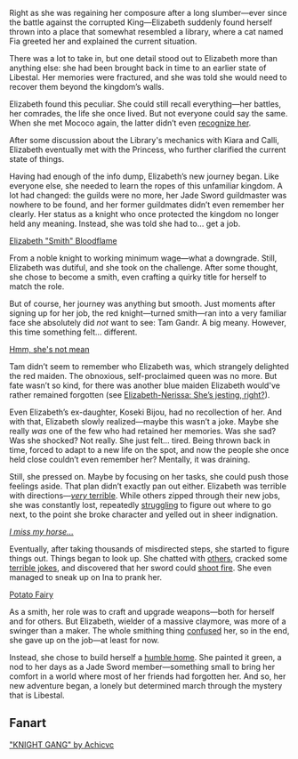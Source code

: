 Right as she was regaining her composure after a long slumber—ever since the battle against the corrupted King—Elizabeth suddenly found herself thrown into a place that somewhat resembled a library, where a cat named Fia greeted her and explained the current situation.

There was a lot to take in, but one detail stood out to Elizabeth more than anything else: she had been brought back in time to an earlier state of Libestal. Her memories were fractured, and she was told she would need to recover them beyond the kingdom’s walls.

Elizabeth found this peculiar. She could still recall everything—her battles, her comrades, the life she once lived. But not everyone could say the same. When she met Mococo again, the latter didn’t even [recognize her](https://www.youtube.com/live/2toZfafpyW8?si=7Td3cbu0PPDJkx27&t=606).

After some discussion about the Library's mechanics with Kiara and Calli, Elizabeth eventually met with the Princess, who further clarified the current state of things.

Having had enough of the info dump, Elizabeth’s new journey began. Like everyone else, she needed to learn the ropes of this unfamiliar kingdom. A lot had changed: the guilds were no more, her Jade Sword guildmaster was nowhere to be found, and her former guildmates didn’t even remember her clearly. Her status as a knight who once protected the kingdom no longer held any meaning. Instead, she was told she had to… get a job.

[Elizabeth "Smith" Bloodflame](#embed:https://www.youtube.com/live/2toZfafpyW8?si=NAyI0H-VdaVYmt1i&t=1901)

From a noble knight to working minimum wage—what a downgrade. Still, Elizabeth was dutiful, and she took on the challenge. After some thought, she chose to become a smith, even crafting a quirky title for herself to match the role.

But of course, her journey was anything but smooth. Just moments after signing up for her job, the red knight—turned smith—ran into a very familiar face she absolutely did _not_ want to see: Tam Gandr. A big meany. However, this time something felt… different.

[Hmm, she's not mean](#embed:https://www.youtube.com/live/2toZfafpyW8?si=cub9RWxGvm1oH9sK&t=2105)

Tam didn’t seem to remember who Elizabeth was, which strangely delighted the red maiden. The obnoxious, self-proclaimed queen was no more. But fate wasn’t so kind, for there was another blue maiden Elizabeth would've rather remained forgotten (see [Elizabeth-Nerissa: She’s jesting, right?](#edge:liz-nerissa)).

Even Elizabeth’s ex-daughter, Koseki Bijou, had no recollection of her. And with that, Elizabeth slowly realized—maybe this wasn’t a joke. Maybe she really _was_ one of the few who had retained her memories. Was she sad? Was she shocked? Not really. She just felt… tired. Being thrown back in time, forced to adapt to a new life on the spot, and now the people she once held close couldn’t even remember her? Mentally, it was draining.

Still, she pressed on. Maybe by focusing on her tasks, she could push those feelings aside. That plan didn’t exactly pan out either. Elizabeth was terrible with directions—[_very_ terrible](https://www.youtube.com/live/2toZfafpyW8?si=y_o1ps5Fsgg5Gp0T&t=2561). While others zipped through their new jobs, she was constantly lost, repeatedly [struggling](https://www.youtube.com/live/2toZfafpyW8?si=k7qXNc2nNN22aSHQ&t=3331) to figure out where to go next, to the point she broke character and yelled out in sheer indignation.

[_I miss my horse..._](#embed:https://www.youtube.com/live/2toZfafpyW8?si=PnLljHdIk11Y8jBm&t=3454)

Eventually, after taking thousands of misdirected steps, she started to figure things out. Things began to look up. She chatted with [others](https://www.youtube.com/live/2toZfafpyW8?si=ECQ3WNgCsEOouRSU&t=4018), cracked some [terrible jokes](https://www.youtube.com/live/2toZfafpyW8?si=HRKqbzfBMQze3nLm&t=4666), and discovered that her sword could [shoot fire](https://www.youtube.com/live/2toZfafpyW8?si=rj1mAKCPPbUAYG2p&t=4782). She even managed to sneak up on Ina to prank her.

[Potato Fairy](#embed:https://www.youtube.com/live/2toZfafpyW8?si=R8Vy2HffirjAtLMt&t=6674)

As a smith, her role was to craft and upgrade weapons—both for herself and for others. But Elizabeth, wielder of a massive claymore, was more of a swinger than a maker. The whole smithing thing [confused](https://www.youtube.com/live/2toZfafpyW8?si=sigydwBMx8Bvvkd-&t=7247) her, so in the end, she gave up on the job—at least for now.

Instead, she chose to build herself a [humble home](https://www.youtube.com/live/2toZfafpyW8?si=HlRR5c81lqUhhU2P&t=10915). She painted it green, a nod to her days as a Jade Sword member—something small to bring her comfort in a world where most of her friends had forgotten her. And so, her new adventure began, a lonely but determined march through the mystery that is Libestal.

## Fanart

["KNIGHT GANG" by Achicvc](https://x.com/Another_achicvc/status/1922911239631516123)
